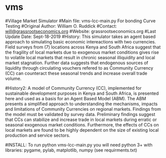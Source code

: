 # vms
#Village Market Simulator
#Main file: vms-lcc-main.py  For bonding Curve Testing
#Original Author: William O. Ruddick 
#Contact: will@grassrootseconomics.org
#Website: grassrootseconomics.org
#Last Update Date: Sept-18-2019
#History: This simulator takes an agent based approach to simulating basic economic intereactions with two currencies.
Field surveys from (7) locations across Kenya and South Africa suggest that the fragility of local markets due to exogenous market conditions gives rise to volatile local markets that result in chronic seasonal illiquidity and local market stagnation. Further data suggests that endogenous sources of liquidity through circulating vouchers refered to as Community Currency (CC) can counteract these seasonal trends and increase overall trade volume.  

#History2: A model of Community Currency (CC), implemented for sustainable development purposes in Kenya and South Africa, is presented here and used as a basis for an Agent Based Model (ABM). The ABM presents a simplified approach to understanding the mechanisms, impacts and limitations of Community Currencies on regional markets. Findings from the model must be validated by survey data. Preliminary findings suggest that CCs can stabilize and increase trade in local markets during erratic or seasonal exogenous market conditions. Furthermore, the effects of CCs on local markets are found to be highly dependent on the size of existing local production and service sectors. 

#INSTALL: To run python vms-lcc-main.py you will need python 3+ with libraries: pygame, pylab, matplotlib, numpy (see requirments.txt) 
